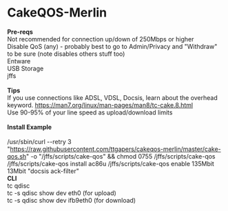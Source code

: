 # CakeQOS-Merlin
<b>Pre-reqs</b><br />
    Not recommended for connection up/down of 250Mbps or higher<br />
    Disable QoS (any) - probably best to go to Admin/Privacy and "Withdraw" to be sure (note disables others stuff too)<br />
    Entware<br />
    USB Storage<br />
    jffs<br />
<br />
<b>Tips</b><br />
If you use connections like ADSL, VDSL, Docsis, learn about the overhead keyword. https://man7.org/linux/man-pages/man8/tc-cake.8.html<br />
Use 90-95% of your line speed as upload/download limits<br />
<br />
<b>Install Example</b><br />
<br />
/usr/sbin/curl --retry 3 "https://raw.githubusercontent.com/ttgapers/cakeqos-merlin/master/cake-qos.sh" -o "/jffs/scripts/cake-qos" && chmod 0755 /jffs/scripts/cake-qos /jffs/scripts/cake-qos install ac86u /jffs/scripts/cake-qos enable 135Mbit 13Mbit "docsis ack-filter"
<br />
<b>CLI</b><br />
    tc qdisc<br />
    tc -s qdisc show dev eth0 (for upload)<br />
    tc -s qdisc show dev ifb9eth0 (for download)<br />
